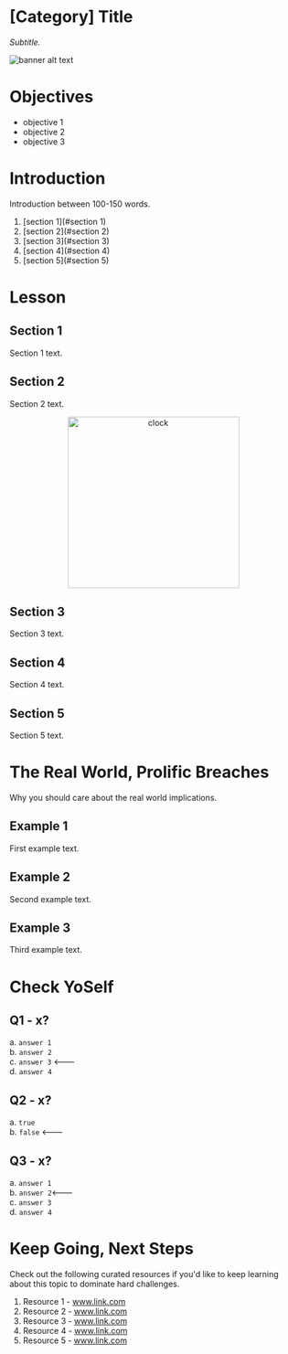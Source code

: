 # [Category] Title
*Subtitle.*

![banner alt text](.rsrc/banner.png)

# Objectives
- objective 1
- objective 2
- objective 3

# Introduction
Introduction between 100-150 words.

1. [section 1](#section 1)
2. [section 2](#section 2)
3. [section 3](#section 3)
4. [section 4](#section 4)
5. [section 5](#section 5)

# Lesson
## Section 1
Section 1 text.

## Section 2
Section 2 text.

<p align="center">
  <img src=".rsrc/cake.jpg" alt="clock" width="300"/>
</p>

## Section 3
Section 3 text.


## Section 4
Section 4 text.

## Section 5
Section 5 text.


# The Real World, Prolific Breaches
Why you should care about the real world implications.

## Example 1
First example text.

## Example 2
Second example text.

## Example 3
Third example text.

# Check YoSelf
## Q1 - x?
a. ```answer 1```<br>
b. ```answer 2```<br>
c. ```answer 3``` <---<br>
d. ```answer 4```<br>

## Q2 - x?
a. ```true```<br>
b. ```false``` <---<br>

## Q3 - x?
a. ```answer 1```<br>
b. ```answer 2```<---<br>
c. ```answer 3```<br>
d. ```answer 4```<br>

# Keep Going, Next Steps
Check out the following curated resources if you'd like to keep learning about this topic to dominate hard challenges.
1. Resource 1 - www.link.com
2. Resource 2 - www.link.com
3. Resource 3 - www.link.com
4. Resource 4 - www.link.com
5. Resource 5 - www.link.com